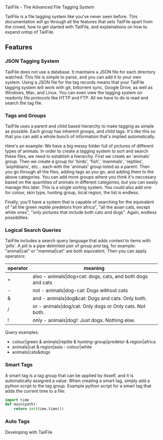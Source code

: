 TaiiFile - The Advanced File Tagging System

TaiiFile is a file tagging system like you've never seen before. This
documentation will go through all the features that sets TaiiFile apart
from the crowd, how to get started with TaiiFile, and explainations on
how to expand ontop of TaiiFile.

Features
--------

### JSON Tagging System

TaiiFile does not use a database. It maintains a JSON file for each
directory watched. This file is simple to parse, and you can add it to
your own system. Using a JSON file for the tag records means that your
TaiiFile tagging system will work with git, bittorrent sync, Google
Drive, as well as Windows, Mac, and Linux. You can even view the tagging
system on readonly file protocols like HTTP and FTP. All we have to do
is read and search the tag file.


### Tags and Groups

TaiiFile uses a parent and child based hierarchy to make tagging as
simple as possible. Each group has inherent groups, and child tags. It's
like this so that you can add a whole bunch of information that's
implied automatically.

Here's an example: We have a big messy folder full of pictures of
different types of animals. In order to create a tagging system to sort
and search these files, we need to establish a hierarchy. First we
create an 'animals' group. Then we create a group for 'birds', 'fish',
'mammals', 'reptiles', 'anphibians', etc... each with the 'animals'
group listed as a parent. Then you go through all the files, adding tags
as you go, and adding them to the above categories. You can add more
groups where you think it's neccesary based on the quantities of animals
in different categories, but you can easily manage this later. This is a
single sorting system. You could also add one for colour, skin type,
hunting group, local region, the list is endless.

Finally, you'll have a system that is capable of searching for the
equivalent of "all the green reptile predetors from africa", "all the
asian cats, except white ones", "only pictures that include both cats
and dogs". Again, endless possiblities.


### Logical Search Queries

TaiiFile includes a search query language that adds context to items
with 'pills'. A pill is a pipe delimited pair of group and tag, for
example: "animal|cat" or "mammal|cat" are both equivalent. Then you can
apply operators:

| operator | meaning                                                     |
|----------|-------------------------------------------------------------|
| +        | also - animals\|dog+cat: dogs, cats, and both dogs and cats |
| -        | not - animals\|dog-cat: Dogs without cats                   |
| &        | and - animals\|dog&cat: Dogs and cats. Only both.           |
| /        | or - animals\|dog/cat: Only dogs or Only cats. Not both.    |
| !        | only - animals\|dog!: Just dogs. Nothing else.              |

Query examples:

- colour|green & animals|reptile & hunting-group|predetor & region|africa
- animals|cat & region|asia - colour|white
- animals|cats&dogs


### Smart Tags

A smart tag is a tag group that can be applied by itsself, and it is
automatically assigned a value. When creating a smart tag, simply add a
python script to the tag group. Example python script for a smart tag
that adds the current time to a file:

```python
import time
def main(path):
    return int(time.time())
```


### Auto Tags


Developing with TaiiFile
